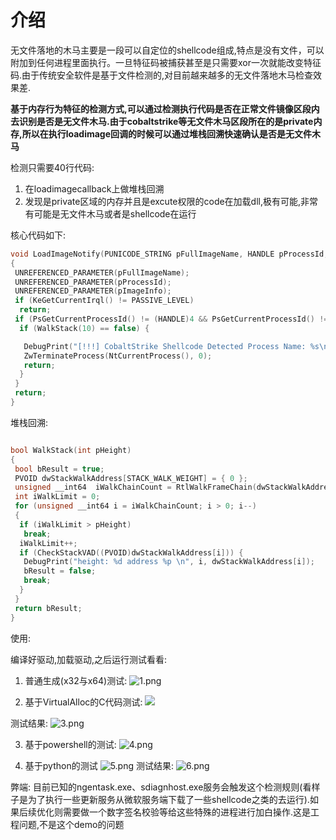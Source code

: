 # 介绍

无文件落地的木马主要是一段可以自定位的shellcode组成,特点是没有文件，可以附加到任何进程里面执行。一旦特征码被捕获甚至是只需要xor一次就能改变特征码.由于传统安全软件是基于文件检测的,对目前越来越多的无文件落地木马检查效果差.

**基于内存行为特征的检测方式,可以通过检测执行代码是否在正常文件镜像区段内去识别是否是无文件木马.由于cobaltstrike等无文件木马区段所在的是private内存,所以在执行loadimage回调的时候可以通过堆栈回溯快速确认是否是无文件木马**

检测只需要40行代码:

1. 在loadimagecallback上做堆栈回溯
2. 发现是private区域的内存并且是excute权限的code在加载dll,极有可能,非常有可能是无文件木马或者是shellcode在运行

核心代码如下:

<!--more-->
```cpp
void LoadImageNotify(PUNICODE_STRING pFullImageName, HANDLE pProcessId, PIMAGE_INFO pImageInfo)
{
 UNREFERENCED_PARAMETER(pFullImageName);
 UNREFERENCED_PARAMETER(pProcessId);
 UNREFERENCED_PARAMETER(pImageInfo);
 if (KeGetCurrentIrql() != PASSIVE_LEVEL)
  return;
 if (PsGetCurrentProcessId() != (HANDLE)4 && PsGetCurrentProcessId() != (HANDLE)0) {
  if (WalkStack(10) == false) {

   DebugPrint("[!!!] CobaltStrike Shellcode Detected Process Name: %s\n", PsGetProcessImageFileName(PsGetCurrentProcess()));
   ZwTerminateProcess(NtCurrentProcess(), 0);
   return;
  }
 }
 return;
}
```

堆栈回溯:

```cpp

bool WalkStack(int pHeight)
{
 bool bResult = true;
 PVOID dwStackWalkAddress[STACK_WALK_WEIGHT] = { 0 };
 unsigned __int64  iWalkChainCount = RtlWalkFrameChain(dwStackWalkAddress, STACK_WALK_WEIGHT, 1);
 int iWalkLimit = 0;
 for (unsigned __int64 i = iWalkChainCount; i > 0; i--)
 {
  if (iWalkLimit > pHeight)
   break;
  iWalkLimit++;
  if (CheckStackVAD((PVOID)dwStackWalkAddress[i])) {
   DebugPrint("height: %d address %p \n", i, dwStackWalkAddress[i]);
   bResult = false;
   break;
  }
 }
 return bResult;
}
```

使用:

编译好驱动,加载驱动,之后运行测试看看:

1. 普通生成(x32与x64)测试:
![1.png](https://key08.com/usr/uploads/2021/07/1900957468.png)

2. 基于VirtualAlloc的C代码测试:
![](https://key08.com/usr/uploads/2021/07/2744386473.png)

测试结果:
![3.png](https://key08.com/usr/uploads/2021/07/4289634004.png)

3. 基于powershell的测试:
![4.png](https://key08.com/usr/uploads/2021/07/3783836506.png)

4. 基于python的测试
![5.png](https://key08.com/usr/uploads/2021/07/3097427558.png)
测试结果:
![6.png](https://key08.com/usr/uploads/2021/07/3732484835.png)

弊端:
目前已知的ngentask.exe、sdiagnhost.exe服务会触发这个检测规则(看样子是为了执行一些更新服务从微软服务端下载了一些shellcode之类的去运行).如果后续优化则需要做一个数字签名校验等给这些特殊的进程进行加白操作.这是工程问题,不是这个demo的问题
